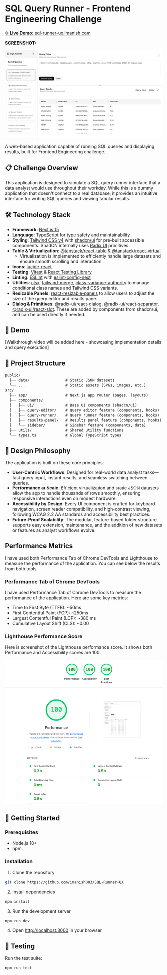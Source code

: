 # SQL Query Runner - Frontend Engineering Challenge

[🌐 **Live Demo:** sql-runner-ux.imanish.com](https://sql-runner-ux.imanish.com)

**SCREENSHOT:**

![App Screenshot](docs/SCREENSHOT.png)

A web-based application capable of running SQL queries and displaying results, built for Frontend Engineering challenge.

## 📋 Challenge Overview

This application is designed to simulate a SQL query runner interface that a data analyst would use throughout their workday. While this is a dummy application that doesn't connect to a real database, it provides an intuitive interface for writing SQL queries and viewing tabular results.

## 🛠 Technology Stack

- **Framework**: [Next.js 15](https://nextjs.org)
- **Language**: [TypeScript](https://www.typescriptlang.org/) for type safety and maintainability
- **Styling**: [Tailwind CSS v4](https://tailwindcss.com/) with [shadcn/ui](https://ui.shadcn.com/) for pre-built accessible components. ShadCN internally uses [Radix UI](https://www.radix-ui.com/) primitives.
- **Table & Virtualization**: [@tanstack/react-table](https://tanstack.com/table/latest) & [@tanstack/react-virtual](https://tanstack.com/virtual/latest)
  - Virtualization is implemented to efficiently handle large datasets and ensure smooth scrolling and interaction.
- **Icons**: [lucide-react](https://lucide.dev/)
- **Testing**: [Vitest](https://vitest.dev/) & [React Testing Library](https://testing-library.com/docs/react-testing-library/intro/)
- **Linting**: [ESLint](https://eslint.org/) with [eslint-config-next](https://nextjs.org/docs/pages/building-your-application/configuring/eslint)
- **Utilities**: [clsx](https://github.com/lukeed/clsx), [tailwind-merge](https://github.com/dcastil/tailwind-merge), [class-variance-authority](https://cva.style/) to manage conditional class names and Tailwind CSS variants.
- **Resizable Panels**: [react-resizable-panels](https://github.com/bvaughn/react-resizable-panels) to allow users to adjust the size of the query editor and results pane.
- **Dialog & Primitives**: [@radix-ui/react-dialog](https://www.radix-ui.com/primitives/docs/components/dialog), [@radix-ui/react-separator](https://www.radix-ui.com/primitives/docs/components/separator), [@radix-ui/react-slot](https://www.radix-ui.com/primitives/docs/components/slot). These are added by components from shadcn/ui, and can be used directly if needed.

## 🎥 Demo

[Walkthrough video will be added here - showcasing implementation details and query execution]

## 📁 Project Structure

```
public/
  ├── data/                # Static JSON datasets
  └── ...                  # Static assets (SVGs, images, etc.)
src/
  ├── app/                 # Next.js app router (pages, layouts)
  ├── components/
  │   ├── ui/              # Base UI components (shadcn/ui)
  │   ├── query-editor/    # Query editor feature (components, hooks)
  │   ├── query-runner/    # Query runner feature (components, hooks)
  │   ├── results-panel/   # Results panel feature (components, hooks)
  │   └── sidebar/         # Sidebar feature (components, data)
  ├── utils/               # Shared utility functions
  └── types.ts             # Global TypeScript types
```

## 🎨 Design Philosophy

The application is built on these core principles:

- **User-Centric Workflows**: Designed for real-world data analyst tasks—fast query input, instant results, and seamless switching between queries.
- **Performance at Scale**: Efficient virtualization and static JSON datasets allow the app to handle thousands of rows smoothly, ensuring responsive interactions even on modest hardware.
- **Accessibility by Design**: Every UI component is crafted for keyboard navigation, screen reader compatibility, and high-contrast viewing, following WCAG 2.2 AA standards and accessibility best practices.
- **Future-Proof Scalability**: The modular, feature-based folder structure supports easy extension, maintenance, and the addition of new datasets or features as analyst workflows evolve.

## Performance Metrics

I have used both Performance Tab of Chrome DevTools and Lighthouse to measure the performance of the application. You can see below the results from both tools.

### Performance Tab of Chrome DevTools

I have used Performance Tab of Chrome DevTools to measure the performance of the application. Here are some key metrics:

- Time to First Byte (TTFB): ~50ms
- First Contentful Paint (FCP): ~250ms
- Largest Contentful Paint (LCP): ~380 ms
- Cumulative Layout Shift (CLS): ~0.00

### Lighthouse Performance Score

Here is screenshot of the Lighthouse performance score. It shows both Performance and Accessibility scores are 100.

![Lighthouse Performance Score](docs/LIGHTHOUSE_RESULT.png)

## 🚀 Getting Started

### Prerequisites

- Node.js 18+
- npm

### Installation

1. Clone the repository

```bash
git clone https://github.com/imanish003/SQL-Runner-UX
```

2. Install dependencies

```bash
npm install
```

3. Run the development server

```bash
npm run dev
```

4. Open [http://localhost:3000](http://localhost:3000) in your browser

## 🧪 Testing

Run the test suite:

```bash
npm run test
```
